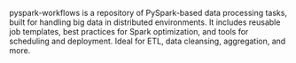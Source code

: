 pyspark-workflows is a repository of PySpark-based data processing tasks, built for handling big data in distributed environments. It includes reusable job templates, best practices for Spark optimization, and tools for scheduling and deployment. Ideal for ETL, data cleansing, aggregation, and more.
